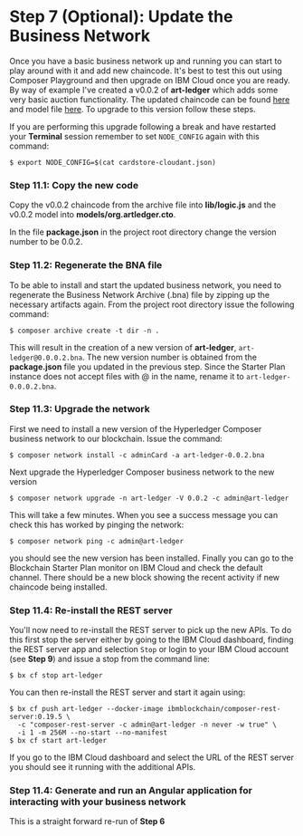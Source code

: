 # Step 7 (Optional): Update the Business Network
Once you have a basic business network up and running you can start to play around with it and add new chaincode. It's best to test this out using Composer Playground and then upgrade on IBM Cloud once you are ready. By way of example I've created a v0.0.2 of **art-ledger** which adds some very basic auction functionality. The updated chaincode can be found [here](archive/logic-v0.0.2.js) and model file [here](archive/org.artledger-v0.0.2.cto). To upgrade to this version follow these steps.

If you are performing this upgrade following a break and have restarted your **Terminal** session remember to set `NODE_CONFIG` again with this command:
```
$ export NODE_CONFIG=$(cat cardstore-cloudant.json)
```

### Step 11.1: Copy the new code
Copy the v0.0.2 chaincode from the archive file into **lib/logic.js** and the v0.0.2 model into **models/org.artledger.cto**.

In the file **package.json** in the project root directory change the version number to be 0.0.2.

### Step 11.2: Regenerate the BNA file
To be able to install and start the updated business network, you need to regenerate the Business Network Archive (.bna) file by zipping up the necessary artifacts again. From the project root directory issue the following command:
```
$ composer archive create -t dir -n .
```
This will result in the creation of a new version of **art-ledger**, `art-ledger@0.0.0.2.bna`. The new version number is obtained from the **package.json** file you updated in the previous step. Since the Starter Plan instance does not accept files with @ in the name, rename it to `art-ledger-0.0.0.2.bna`.

### Step 11.3: Upgrade the network
First we need to install a new version of the Hyperledger Composer business network to our blockchain. Issue the command:
```
$ composer network install -c adminCard -a art-ledger-0.0.2.bna
```

Next upgrade the Hyperledger Composer business network to the new version
```
$ composer network upgrade -n art-ledger -V 0.0.2 -c admin@art-ledger
```

This will take a few minutes. When you see a success message you can check this has worked by pinging the network:
```
$ composer network ping -c admin@art-ledger
```
you should see the new version has been installed. Finally you can go to the Blockchain Starter Plan monitor on IBM Cloud and check the default channel. There should be a new block showing the recent activity if new chaincode being installed.

### Step 11.4: Re-install the REST server
You'll now need to re-install the REST server to pick up the new APIs. To do this first stop the server either by going to the IBM Cloud dashboard, finding the REST server app and selection `Stop` or login to your IBM Cloud account (see **Step 9**) and issue a stop from the command line:
```
$ bx cf stop art-ledger
```
You can then re-install the REST server and start it again using:
```
$ bx cf push art-ledger --docker-image ibmblockchain/composer-rest-server:0.19.5 \
  -c "composer-rest-server -c admin@art-ledger -n never -w true" \
  -i 1 -m 256M --no-start --no-manifest
$ bx cf start art-ledger
```
If you go to the IBM Cloud dashboard and select the URL of the REST server you should see it running with the additional APIs.

### Step 11.4: Generate and run an Angular application for interacting with your business network
This is a straight forward re-run of **Step 6**  
